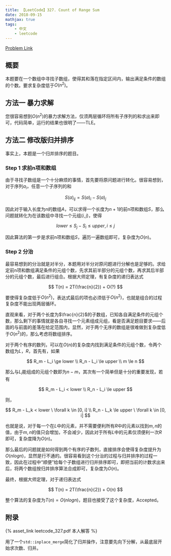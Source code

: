 ```yaml
---
title: 【LeetCode】327. Count of Range Sum
date: 2018-09-15
mathjax: true
tags:
    - 中文
    - leetcode
---
```


[Problem Link](https://leetcode.com/problems/count-of-range-sum/description/)

## 概要

本题要在一个数组中寻找子数组，使得其和落在指定区间内，输出满足条件的数组的个数。要求复杂度低于$O(n^2)$。

## 方法一  暴力求解

您很容易想到$O(n^2)$的暴力求解方法，仅须两层循环将所有子序列的和求出来即可，代码简单，运行的结果也很明了——TLE。

## 方法二  修改版归并排序

事实上，本题是一个归并排序的题目。

### Step 1 求前n项和数组

由于寻找子数组是一个十分麻烦的事情，首先要将原问题进行转化。很容易想到，对于序列$a_i$，任意一个子序列的和

$$
S(a)_{ij} = S(a)_i - S(a)_j
$$

因此对于输入长度为$n$的数组$A$，可以求得一个长度为$n+1$的前n项和数组$S$，那么问题就转化为在该数组中寻找一个元组$(i, j)$，使得

$$
lower \le S_j - S_i \le upper, i \le j
$$

因此算法的第一步是求前n项和数组$S$，遍历一遍数组即可，复杂度为$O(n)$。

### Step 2 分治

最容易想到的分治就是对半分，本题用对半分对原问题进行分解也是足够的。求给定前n项和数组满足条件的元组个数，先求其前半部分的元组个数，再求其后半部分的元组个数，最后进行组合。根据大师定理，有复杂度的递归表达式

$$
T(n) = 2T(\frac{n}{2}) + O(?)
$$

要使得复杂度低于$O(n^2)$，表达式最后的项也必须低于$O(n^2)$，也就是组合的过程复杂度不能出现两层循环。

直观来看，对于两个长度为$\frac{n}{2}$的子数组，已知各自满足条件的元组个数，那么剩下的事情就是各自寻找一个元素组成元组，看是否满足题目要求——后面的与前面的差落在给定范围内，显然，对于两个无序的数组是很难做到复杂度低于$O(n^2)$的，那么考虑将数组排序。

对于两个有序的数列，可以在$O(n)$的复杂度内找到满足条件的元组个数，令两个数组为$L$，$R$，首先有，如果

$$
R_m - L_i \ge lower \\
R_n - L_i \le upper \\
m \le n
$$

那么与$L_i$能组成的元组个数即为$n - m$，其次有一个简单但是十分的重要发现，若有

$$
R_m - L_i < lower \\
R_n - L_i \le upper
$$

则，

$$
R_m - L_k < lower \ \forall k \in [0, i] \\
R_n - L_k \le upper \ \forall k \in [0, i]
$$

也就是说，对于每一个在$L$中的元素，并不需要便利所有$R$中的元素以找到$m, n$的值，由于$m, n$的值只会增加，不会减少，因此对于所有$L$中的元素仅须便利一次$R$即可，复杂度降为$O(n)$。

那么最后的问题就是如何得到两个有序的子数列，直接排序会使得复杂度提升为$O(nlogn)$，显然是行不通的。很容易看到这个分治的过程与归并排序的过程一致，因此在过程中“顺便”给每个子数组进行归并排序即可，即把当前的计数求出来后，将两个数组按归并排序算法合成即可，复杂度为$O(n)$。

最终，根据大师定理，对于递归表达式

$$
T(n) = 2T(\frac{n}{2}) + O(n)
$$

整个算法的复杂度为$T(n) = O(nlogn)$，题目也接受了这个复杂度，Accepted。

## 附录

{% asset_link leetcode_327.pdf 本人解答 %}

用了一个`std::inplace_merge`简化了归并操作，注意要先向下分解，从最底层开始求次数、归并。

